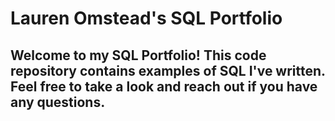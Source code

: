 # Lauren Omstead's SQL Portfolio

## Welcome to my SQL Portfolio! This code repository contains examples of SQL I've written. Feel free to take a look and reach out if you have any questions.
